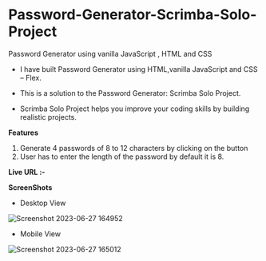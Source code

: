 # Password-Generator-Scrimba-Solo-Project
Password Generator using vanilla JavaScript , HTML and CSS

- I have built Password Generator using HTML,vanilla JavaScript and CSS – Flex.
+ This is a solution to the Password Generator: Scrimba Solo Project.
* Scrimba Solo Project helps you improve your coding skills by building realistic projects.

**Features**
1. Generate 4 passwords of 8 to 12 characters by clicking on the button
2. User has to enter the length of the password by default it is 8.
  
**Live URL :-** 

**ScreenShots**

- Desktop View
  

![Screenshot 2023-06-27 164952](https://github.com/aratidsa/Password-Generator-Scrimba-Solo-Project/assets/128802362/4a1f0235-a5ff-4f45-8342-6ec9b2ca8c5a)

- Mobile View


![Screenshot 2023-06-27 165012](https://github.com/aratidsa/Password-Generator-Scrimba-Solo-Project/assets/128802362/39eb8ef1-d13d-4476-b469-bcb0f65ca6cb)
